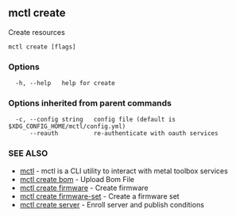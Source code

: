 [Auto generated by spf13/cobra]: <>

## mctl create

Create resources

```
mctl create [flags]
```

### Options

```
  -h, --help   help for create
```

### Options inherited from parent commands

```
  -c, --config string   config file (default is $XDG_CONFIG_HOME/mctl/config.yml)
      --reauth          re-authenticate with oauth services
```

### SEE ALSO

* [mctl](mctl.md)	 - mctl is a CLI utility to interact with metal toolbox services
* [mctl create bom](mctl_create_bom.md)	 - Upload Bom File
* [mctl create firmware](mctl_create_firmware.md)	 - Create firmware
* [mctl create firmware-set](mctl_create_firmware-set.md)	 - Create a firmware set
* [mctl create server](mctl_create_server.md)	 - Enroll server and publish conditions

